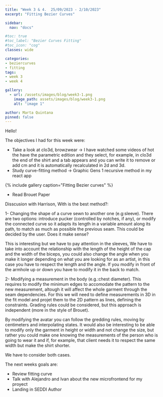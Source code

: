 ```yaml
---
title: "Week 3 & 4.  25/09/2023 - 2/10/2023"
excerpt: "Fitting Bezier Curves"

sidebar:
  nav: "docs"

#toc: true
#toc_label: "Bezier Curves Fitting"
#toc_icon: "cog"
classes: wide

categories:
- beziercurves
- fitting
tags:
- week 3
- week 4

gallery:
  - url: /assets/images/blog/week3-1.png
    image_path: assets/images/blog/week3-1.png
    alt: "image 1"

author: Marta Quintana
pinned: false
---
```

Hello!

The objectives I had for this week were:
- Take a look at clo3d, browzwear -> I have watched some videos of hot the have the parametric edition and they select, for example, in clo3d the end of the shirt and a tab appears and you can write it to remove or add cm and it is automatically recalculated in 2d and 3d.
- Study curve-fitting method -> Graphic Gens 1 recursive method in my react app

{% include gallery caption="Fitting Bezier curves" %}

- Read Brouet Paper 

Disscusion with Harrison, With is the best method?:

1- Changing the shape of a curve sewn to another one (e.g:sleeve). There are two options: introduce pucker (controlled by notches, if any), or modify the connected curve so it adapts its length in a variable amount along its path, to match as much as possible the previous seam. This could be decided by the user. Does it make sense? 

This is interesting but we have to pay attention in the sleeves, We have to take into account the relationship with the length of the height of the cap and the width of the biceps, you could also change the angle when you make it longer depending on what you are looking for as an artist, in this case you have to respect the length and the angle.
If you modify in front of the armhole up or down you have to modify it in the back to match.

2- Modifying a measurement in the body (e.g.:chest diameter). This requires to modify the minimum edges to accomodate the pattern to the new measurement, altough it will affect the whole garment through the seam dependencies.  For this we will need to define measurements in 3D in the fit model and projet them to the 2D pattern as lines, defining the constraints. Grading rules could be considered, but this approach is independent (more in the style of Brouet).

By modifying the avatar you can follow the gredding rules, moving by centimeters and interpolating states.
It would also be interesting to be able to modify only the garment in height or width and not change the size, but rather you could make one knowing the measurements of the person who is going to wear it and if, for example, that client needs it to respect the same width but make the shirt shorter.

We have to consider both cases.


The next weeks goals are:

- Review fitting curve
- Talk with Alejandro and Ivan about the new microfrontend for my proyect
- Landing in SEDDI Author 





